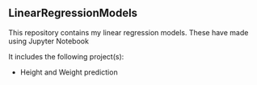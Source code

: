 ## LinearRegressionModels
<p> This repository contains my linear regression models. These have made using Jupyter Notebook</p>
It includes the following project(s):
<ul>
  <li>Height and Weight prediction</li>
 </ul>
  
